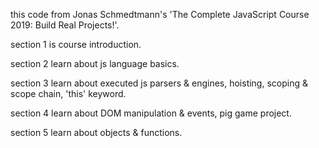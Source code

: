 this code from Jonas Schmedtmann's 'The Complete JavaScript Course 2019: Build Real Projects!'.

section 1 is course introduction.

section 2 learn about js language basics.

section 3 learn about executed js parsers & engines, hoisting, scoping & scope chain, 'this' keyword.

section 4 learn about DOM manipulation & events, pig game project.

section 5 learn about objects & functions.